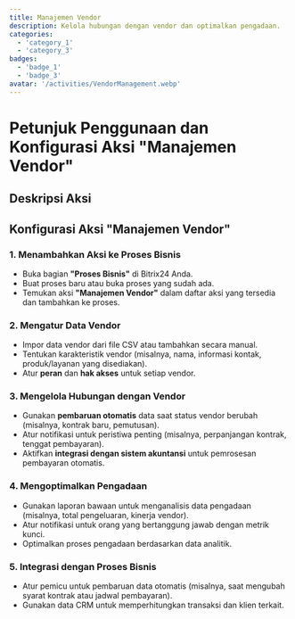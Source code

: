```yaml
---
title: Manajemen Vendor
description: Kelola hubungan dengan vendor dan optimalkan pengadaan.
categories: 
  - 'category_1'
  - 'category_3'
badges: 
  - 'badge_1'
  - 'badge_3'
avatar: '/activities/VendorManagement.webp'
---
```


# Petunjuk Penggunaan dan Konfigurasi Aksi "Manajemen Vendor"

## Deskripsi Aksi

## **Konfigurasi Aksi "Manajemen Vendor"**

### 1. Menambahkan Aksi ke Proses Bisnis
- Buka bagian **"Proses Bisnis"** di Bitrix24 Anda.
- Buat proses baru atau buka proses yang sudah ada.
- Temukan aksi **"Manajemen Vendor"** dalam daftar aksi yang tersedia dan tambahkan ke proses.

### 2. Mengatur Data Vendor
- Impor data vendor dari file CSV atau tambahkan secara manual.
- Tentukan karakteristik vendor (misalnya, nama, informasi kontak, produk/layanan yang disediakan).
- Atur **peran** dan **hak akses** untuk setiap vendor.

### 3. Mengelola Hubungan dengan Vendor
- Gunakan **pembaruan otomatis** data saat status vendor berubah (misalnya, kontrak baru, pemutusan).
- Atur notifikasi untuk peristiwa penting (misalnya, perpanjangan kontrak, tenggat pembayaran).
- Aktifkan **integrasi dengan sistem akuntansi** untuk pemrosesan pembayaran otomatis.

### 4. Mengoptimalkan Pengadaan
- Gunakan laporan bawaan untuk menganalisis data pengadaan (misalnya, total pengeluaran, kinerja vendor).
- Atur notifikasi untuk orang yang bertanggung jawab dengan metrik kunci.
- Optimalkan proses pengadaan berdasarkan data analitik.

### 5. Integrasi dengan Proses Bisnis
- Atur pemicu untuk pembaruan data otomatis (misalnya, saat mengubah syarat kontrak atau jadwal pembayaran).
- Gunakan data CRM untuk memperhitungkan transaksi dan klien terkait.